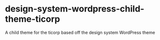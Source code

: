# design-system-wordpress-child-theme-ticorp
A child theme for the ticorp based off the design system WordPress theme
